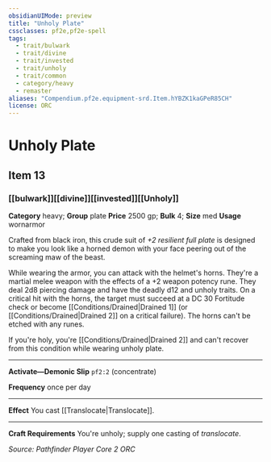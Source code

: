 ```yaml
---
obsidianUIMode: preview
title: "Unholy Plate"
cssclasses: pf2e,pf2e-spell
tags:
  - trait/bulwark
  - trait/divine
  - trait/invested
  - trait/unholy
  - trait/common
  - category/heavy
  - remaster
aliases: "Compendium.pf2e.equipment-srd.Item.hYBZK1kaGPeR85CH"
license: ORC
---
```

# Unholy Plate
## Item 13
### [[bulwark]][[divine]][[invested]][[Unholy]]

**Category** heavy; **Group** plate
**Price** 2500 gp; 
**Bulk** 4; **Size** med
**Usage** wornarmor

Crafted from black iron, this crude suit of _+2 resilient full plate_ is designed to make you look like a horned demon with your face peering out of the screaming maw of the beast.

While wearing the armor, you can attack with the helmet's horns. They're a martial melee weapon with the effects of a +2 weapon potency rune. They deal 2d8 piercing damage and have the deadly d12 and unholy traits. On a critical hit with the horns, the target must succeed at a DC 30 Fortitude check or become [[Conditions/Drained|Drained 1]] (or [[Conditions/Drained|Drained 2]] on a critical failure). The horns can't be etched with any runes.

If you're holy, you're [[Conditions/Drained|Drained 2]] and can't recover from this condition while wearing unholy plate.

* * *

**Activate—Demonic Slip** `pf2:2` (concentrate)

**Frequency** once per day

* * *

**Effect** You cast [[Translocate|Translocate]].

* * *

**Craft Requirements** You're unholy; supply one casting of _translocate_.

*Source: Pathfinder Player Core 2*
*ORC*